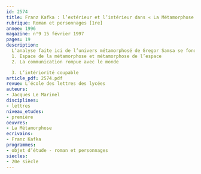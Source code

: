 ```yaml
---
id: 2574
title: Franz Kafka : l’extérieur et l’intérieur dans « La Métamorphose » 
rubrique: Roman et personnages [1re]
annee: 1996
magazine: n°9 15 février 1997
pages: 19
description: 
  L’analyse faite ici de l’univers métamorphosé de Gregor Samsa se fonde sur le lien entre personnage, espace et parole. L’échec de toute tentative d’extériorisation, qui exprime la négativité du rapport au monde, révèle le drame existentiel d’une conscience déchirée, c’est-à-dire coupable…
  1. Espace de la métamorphose et métamorphose de l’espace
  2. La communication rompue avec le monde

  3. L’intériorité coupable
article_pdf: 2574.pdf
revue: L’école des lettres des lycées
auteurs:
- Jacques Le Marinel
disciplines:
- lettres
niveau_etudes:
- première
oeuvres:
- La Métamorphose
ecrivains:
- Franz Kafka
programmes:
- objet d’étude - roman et personnages
siecles:
- 20e siècle
---
```

